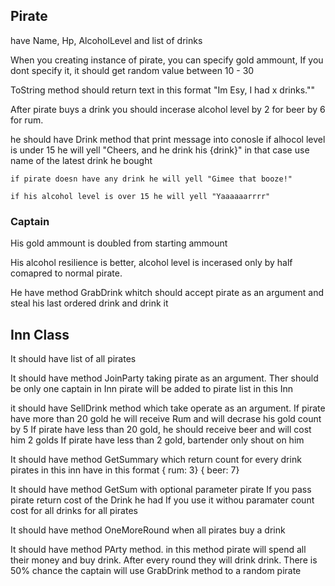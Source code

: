 ## Pirate
have Name, Hp, AlcoholLevel and list of drinks

When you creating instance of pirate, you can specify gold ammount, If you dont specify it, it should get random value between 10 - 30

ToString method should return text in this format  "Im Esy, I had x drinks.""

After pirate buys a drink you should incerase alcohol level by 2 for beer by 6 for rum.

he should have Drink method that print message into conosle
	if alhocol level is under 15 he will yell "Cheers, and he drink his {drink}" 
	in that case use name of the latest drink he bought
	
	if pirate doesn have any drink he will yell "Gimee that booze!"
	
	if his alcohol level is over 15 he will yell "Yaaaaaarrrr"

### Captain

His gold ammount is doubled from starting ammount

His alcohol resilience is better, alcohol level is incerased only by half comapred to normal pirate.

He have method GrabDrink whitch should accept pirate as an argument and steal his last ordered drink and drink it



## Inn Class
It should have list of all pirates

It should have method JoinParty taking pirate as an argument.
	Ther should be only one captain in Inn
	pirate will be added to pirate list in this Inn

it should have SellDrink method which take operate as an argument.
	If pirate have more than 20 gold he will receive Rum and will decrase his gold count by 5
	If pirate have less than 20 gold, he should receive beer and will cost him 2 golds
	If pirate have less than 2 gold, bartender only shout on him

It should have method GetSummary which return count for every drink pirates in this inn have in this format
	{ rum: 3}
	{ beer: 7}

It should have method GetSum with optional parameter pirate
	If you pass pirate return cost of the Drink he had
	If you use it withou paramater count cost for all drinks for all pirates

It should have method OneMoreRound when all pirates buy a drink

It should have method PArty method. in this method pirate will spend all their money and buy drink. After every round they will drink drink.
	There is 50% chance the captain will use GrabDrink method to a random pirate
